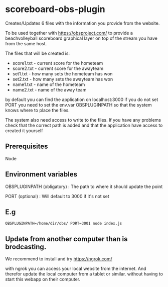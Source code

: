 scoreboard-obs-plugin
========================

Creates/Updates 6 files with the information you provide from the website. 

To be used together with https://obsproject.com/ to provide a beachvolleyball scoreboard graphical layer on top of the stream you have from the same host. 

The files that will be created is:

* score1.txt  - current score for the hometeam
* score2.txt - current score for the awayteam
* set1.txt - how many sets the hometeam has won
* set2.txt - how many sets the awayteam has won
* name1.txt - name of the hometeam
* name2.txt - name of the away team

by default you can find the application on localhost:3000 if you do not set PORT
you need to set the env.var OBSPLUGINPATH so that the system knows where to place the files. 

The system also need access to write to the files. If you have any problems check that the correct path is added and that the application have access to created it yourself

## Prerequisites
Node


## Environment variables

OBSPLUGINPATH (obligatory) : The path to where it should update the point

PORT (optional) : Will default to 3000 if it's not set


## E.g

`OBSPLUGINPATH=/home/dir/obs/ PORT=3001 node index.js`


## Update from another computer than is brodcasting. 
We recommend to install and try https://ngrok.com/  

with ngrok you can access your local website from the internet. And therefor update the local computer from a tablet or similar. without having to start this webapp on their computer.



